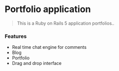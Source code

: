 # Portfolio application

> This is a Ruby on Rails 5 application portfolios..

### Features

 - Real time chat engine for comments
 - Blog
 - Portfolio
 - Drag and drop interface

